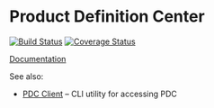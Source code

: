 # Product Definition Center

[![Build Status](https://travis-ci.org/product-definition-center/product-definition-center.svg?branch=master)](https://travis-ci.org/product-definition-center/product-definition-center)
[![Coverage Status](https://coveralls.io/repos/product-definition-center/product-definition-center/badge.svg?branch=master&service=github)](https://coveralls.io/github/product-definition-center/product-definition-center?branch=master)

[Documentation](https://product-definition-center.github.io/product-definition-center/)

See also:
 * [PDC Client](https://github.com/product-definition-center/pdc-client/) – CLI utility for accessing PDC
